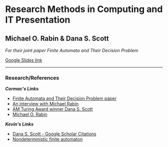 # Research Methods in Computing and IT Presentation

## Michael O. Rabin & Dana S. Scott
_For their joint paper Finite Automata and Their Decision Problem_

[Google Slides link](https://docs.google.com/presentation/d/1BtM7tCxvdqJ3bj4t8l8zaUQd6WJ1NPKeSDeIeDeVk_M/edit?usp=sharing)

***

### Research/References
_**Cormac's Links**_
* [Finite Automata and Their Decision Problem paper](http://www.cse.chalmers.se/~coquand/AUTOMATA/rs.pdf)
* [An interview with Michael Rabin](https://amturing.acm.org/pdf/RabinTuringTranscript.pdf)
* [AM Turing Award winner Dana S. Scott](https://amturing.acm.org/award_winners/scott_1193622.cfm)
* [Michael O. Rabin](https://en.wikipedia.org/wiki/Michael_O._Rabin)

_**Kevin's Links**_
* [Dana S. Scott - Google Scholar Citations](https://scholar.google.nl/citations?user=oaja5KYAAAAJ&hl=en)
* [Nondeterministic finite automaton](https://en.wikipedia.org/wiki/Nondeterministic_finite_automaton)
